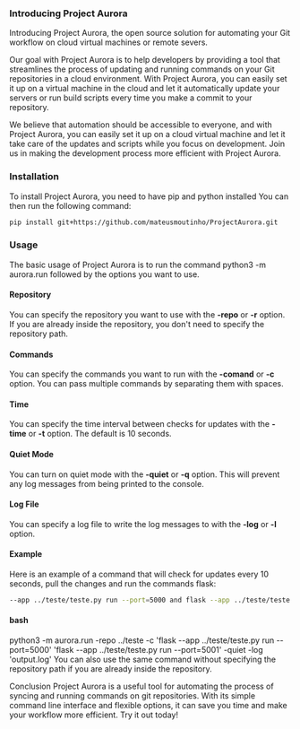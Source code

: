 ### Introducing Project Aurora
Introducing Project Aurora, the open source solution for automating your Git workflow on cloud virtual machines or remote severs.

Our goal with Project Aurora is to help developers by providing a tool that streamlines the process of updating and running commands on your Git repositories in a cloud environment. With Project Aurora, you can easily set it up on a virtual machine in the cloud and let it automatically update your servers or run build scripts every time you make a commit to your repository.

We believe that automation should be accessible to everyone, and with Project Aurora, you can easily set it up on a cloud virtual machine and let it take care of the updates and scripts while you focus on development. Join us in making the development process more efficient with Project Aurora.

### Installation
To install Project Aurora, you need to have pip and python installed
You can then run the following command:

~~~~bash
pip install git+https://github.com/mateusmoutinho/ProjectAurora.git
~~~~
### Usage
The basic usage of Project Aurora is to run the command python3 -m aurora.run followed by the options you want to use.

#### Repository
You can specify the repository you want to use with the **-repo** or **-r** option. If you are already inside the repository, you don't need to specify the repository path.

#### Commands
You can specify the commands you want to run with the **-comand** or **-c** option. You can pass multiple commands by separating them with spaces.

#### Time
You can specify the time interval between checks for updates with the **-time** or **-t** option. The default is 10 seconds.

#### Quiet Mode
You can turn on quiet mode with the **-quiet** or **-q** option. This will prevent any log messages from being printed to the console.

#### Log File
You can specify a log file to write the log messages to with the **-log** or **-l** option.

#### Example
Here is an example of a command that will check for updates every 10 seconds, pull the changes and run the commands flask:

~~~bash
--app ../teste/teste.py run --port=5000 and flask --app ../teste/teste.py run --port=5001:
~~~

#### bash
python3 -m aurora.run -repo ../teste -c 'flask --app ../teste/teste.py run --port=5000' 'flask --app ../teste/teste.py run --port=5001' -quiet -log 'output.log'
You can also use the same command without specifying the repository path if you are already inside the repository.

Conclusion
Project Aurora is a useful tool for automating the process of syncing and running commands on git repositories. With its simple command line interface and flexible options, it can save you time and make your workflow more efficient. Try it out today!